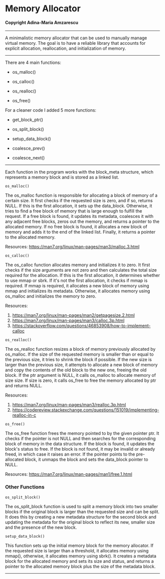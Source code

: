 # Memory Allocator
#### Copyright Adina-Maria Amzarescu
_________________________________________________________________________

A minimalistic memory allocator that can be used to 
manually manage virtual memory. The goal is to have a 
reliable library that accounts for explicit allocation, 
reallocation, and initialization of memory.

_________________________________________________________________________

There are 4 main functions:

* os_malloc()

* os_calloc()

* os_realloc()

* os_free()

For a cleaner code I added 5 more functions:

* get_block_ptr()

* os_split_block()

* setup_data_block()

* coalesce_prev()

* coalesce_next()

_________________________________________________________________________

Each function in the program works with the block_meta 
structure, which represents a memory block and is stored 
as a linked list.

`os_malloc()`

The os_malloc function is responsible for allocating a block of memory 
of a certain size. It first checks if the requested size is zero, and 
if so, returns NULL. If this is the first allocation, it sets up the 
data_block. Otherwise, it tries to find a free block of memory that is 
large enough to fulfill the request. If a free block is found, it 
updates its metadata, coalesces it with any adjacent free blocks, zeros 
out the memory, and returns a pointer to the allocated memory. If no 
free block is found, it allocates a new block of memory and adds it to 
the end of the linked list. Finally, it returns a pointer to the 
allocated memory.

Resources: https://man7.org/linux/man-pages/man3/malloc.3.html

`os_calloc()`

The os_calloc function allocates memory and initializes it to zero. 
It first checks if the size arguments are not zero and then calculates 
the total size required for the allocation. If this is the first 
allocation, it determines whether to use mmap or sbrk. If it's not the 
first allocation, it checks if mmap is required. If mmap is required, 
it allocates a new block of memory using mmap and initializes its 
metadata. Otherwise, it allocates memory using os_malloc and 
initializes the memory to zero.

Resources: 

1. https://man7.org/linux/man-pages/man2/getpagesize.2.html
2. https://man7.org/linux/man-pages/man3/calloc.3p.html
3. https://stackoverflow.com/questions/46853908/how-to-implement-calloc

`os_realloc()`

The os_realloc function resizes a block of memory previously 
allocated by os_malloc. If the size of the requested memory is 
smaller than or equal to the previous size, it tries to shrink 
the block if possible. If the new size is larger than the previous 
size, it attempts to allocate a new block of memory and copy the 
contents of the old block to the new one, freeing the old block. 
If the ptr argument is NULL, it calls os_malloc to allocate memory 
of size size. If size is zero, it calls os_free to free the memory 
allocated by ptr and returns NULL.

Resources: 

1. https://man7.org/linux/man-pages/man3/realloc.3p.html
2. https://codereview.stackexchange.com/questions/151019/implementing-realloc-in-c

`os_free()`

The os_free function frees the memory pointed to by the given 
pointer ptr. It checks if the pointer is not NULL and then searches 
for the corresponding block of memory in the data structure. 
If the block is found, it updates the block's status to free. 
If the block is not found, it may be invalid or already freed, 
in which case it raises an error. If the pointer points to the 
pre-allocated block, it unmaps the block and sets the data_block 
pointer to NULL.

Resources: https://man7.org/linux/man-pages/man1/free.1.html

### Other Functions

`os_split_block()`

The os_split_block function is used to split a memory block 
into two smaller blocks if the original block is larger than 
the requested size and can be split. It does this by creating 
a new metadata structure for the second block and updating the 
metadata for the original block to reflect its new, smaller 
size and the presence of the new block.

`setup_data_block()`

This function sets up the initial memory block for the 
memory allocator. If the requested size is larger than 
a threshold, it allocates memory using mmap(), otherwise, 
it allocates memory using sbrk(). It creates a metadata 
block for the allocated memory and sets its size and status, 
and returns a pointer to the allocated memory block plus the 
size of the metadata block.

_________________________________________________________________________